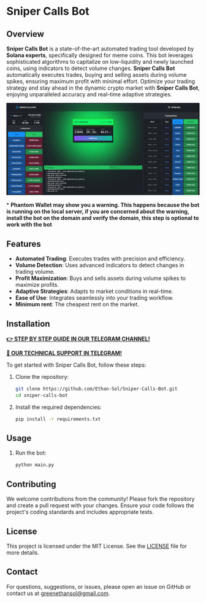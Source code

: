 # Sniper Calls Bot

## Overview

**Sniper Calls Bot** is a state-of-the-art automated trading tool developed by **Solana experts**, specifically designed for meme coins. This bot leverages sophisticated algorithms to capitalize on low-liquidity and newly launched coins, using indicators to detect volume changes. **Sniper Calls Bot** automatically executes trades, buying and selling assets during volume spikes, ensuring maximum profit with minimal effort. Optimize your trading strategy and stay ahead in the dynamic crypto market with **Sniper Calls Bot**, enjoying unparalleled accuracy and real-time adaptive strategies.

![Sniper Calls Bot](static/screenshot.png)

\* __Phantom Wallet may show you a warning. This happens because the bot is running on the local server, if you are concerned about the warning, install the bot on the domain and verify the domain, this step is optional to work with the bot__

## Features

- **Automated Trading**: Executes trades with precision and efficiency.
- **Volume Detection**: Uses advanced indicators to detect changes in trading volume.
- **Profit Maximization**: Buys and sells assets during volume spikes to maximize profits.
- **Adaptive Strategies**: Adapts to market conditions in real-time.
- **Ease of Use**: Integrates seamlessly into your trading workflow.
- **Minimum rent**: The cheapest rent on the market.

## Installation

**[👉 STEP BY STEP GUIDE IN OUR TELEGRAM CHANNEL!](https://t.me/snipercalls_solana/650)**

**[👤 OUR TECHNICAL SUPPORT IN TELEGRAM!](https://t.me/mevsolana_help)**

To get started with Sniper Calls Bot, follow these steps:

1. Clone the repository:
    ```sh
    git clone https://github.com/Ethan-Sol/Sniper-Calls-Bot.git
    cd sniper-calls-bot
    ```

2. Install the required dependencies:
    ```sh
    pip install -r requirements.txt
    ```

## Usage

1. Run the bot:
    ```sh
    python main.py
    ```

## Contributing

We welcome contributions from the community! Please fork the repository and create a pull request with your changes. Ensure your code follows the project's coding standards and includes appropriate tests.

## License

This project is licensed under the MIT License. See the [LICENSE](LICENSE) file for more details.

## Contact

For questions, suggestions, or issues, please open an issue on GitHub or contact us at [greenethansol@gmail.com](mailto:greenethansol@gmail.com).
